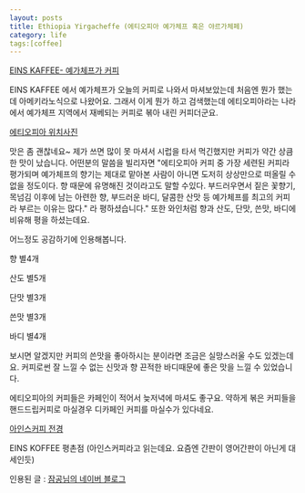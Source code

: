 ```yaml
---
layout: posts
title: Ethiopia Yirgacheffe (에티오피아 예가체프 혹은 야르가체페)
category: life
tags:[coffee]
---
```

[EINS KAFFEE- 예가체프가 커피](/images/posts/coffee_01.jpg)

EINS KAFFEE 에서 예가체프가 오늘의 커피로 나와서 마셔보았는데 처음엔 뭔가 했는데 아메키라노식으로 나왔어요.
그래서 이게 뭔가 하고 검색했는데 에티오피아라는 나라에서 예가체프 지역에서 재베되는 커피로 볶아 내린 커피더군요.

[에티오피아 위치사진](/images/posts/map_01.png)

맛은 좀 괜찮네요~ 제가 쓰면 많이 못 마셔서 시럽을 타서 먹긴했지만 커피가 약간 상큼한 맛이 났습니다.
어떤분의 말씀을 빌리자면 "에티오피아 커피 중 가장 세련된 커피라 평가되며 예가체프의 향기는 제대로 맡아본 사람이 아니면 도저히 상상만으로 떠올릴 수 없을 정도이다. 향 때문에 유명해진 것이라고도 말할 수있다. 부드러우면서 짙은 꽃향기, 목넘김 이후에 남는 아련한 향, 부드러운 바디, 달콤한 산맛 등 예가체프를 최고의 커피라 부르는 이유는 많다." 라 평하셨습니다." 또한 와인처럼 향과 산도, 단맛, 쓴맛, 바디에 비유해 평을 하셨는데요.

어느정도 공감하기에 인용해봅니다.

향 별4개

산도 별5개

단맛 별3개

쓴맛 별3개

바디 별4개


보시면 알겠지만 커피의 쓴맛을 좋아하시는 분이라면 조금은 실망스러울 수도 있겠는데요. 커피로썬 잘 느낄 수 없는 신맛과 향 끈적한 바디때문에 좋은 맛을 느낄 수 있었습니다.

에티오피아의 커피들은 카페인이 적어서 늦저녁에 마셔도 좋구요. 약하게 볶은 커피들을 핸드드립커피로 마실경우 디카페인 커피를 마실수가 있다네요.

[아인스커피 전경](/images/posts/map_01.png)

EINS KOFFEE 평촌점 (아인스커피라고 읽는데요. 요즘엔 간판이 영어간판이 아닌게 대세인듯)

인용된 글 : [잠공님의 네이버 블로그](http://blog.naver.com/hyangjoung/120142205811)